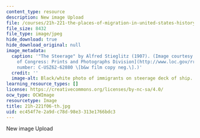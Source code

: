 ```yaml
---
content_type: resource
description: New image Upload
file: /courses/21h-221-the-places-of-migration-in-united-states-history-fall-2006/ec454f7e2a9dc78d98e3313e1766bdc3_21h-221f06-th.jpg
file_size: 8432
file_type: image/jpeg
hide_download: true
hide_download_original: null
image_metadata:
  caption: '"The Steerage" by Alfred Stieglitz (1907). (Image courtesy of the [Library
    of Congress: Prints and Photographs Division](http://www.loc.gov/rr/print/). Reproduction
    number: C-USZ62-62880 \[b&w film copy neg.\].)'
  credit: ''
  image-alt: Black/white photo of immigrants on steerage deck of ship.
learning_resource_types: []
license: https://creativecommons.org/licenses/by-nc-sa/4.0/
ocw_type: OCWImage
resourcetype: Image
title: 21h-221f06-th.jpg
uid: ec454f7e-2a9d-c78d-98e3-313e1766bdc3
---
```

New image Upload